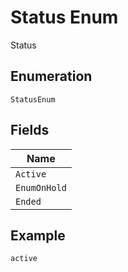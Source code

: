
# Status Enum

Status

## Enumeration

`StatusEnum`

## Fields

| Name |
|  --- |
| `Active` |
| `EnumOnHold` |
| `Ended` |

## Example

```
active
```

